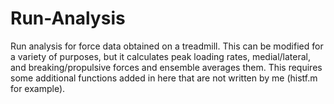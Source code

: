# Run-Analysis
Run analysis for force data obtained on a treadmill. This can be modified for a variety of purposes,
but it calculates peak loading rates, medial/lateral, and breaking/propulsive forces and ensemble averages them.
This requires some additional functions added in here that are not written by me (histf.m for example).
